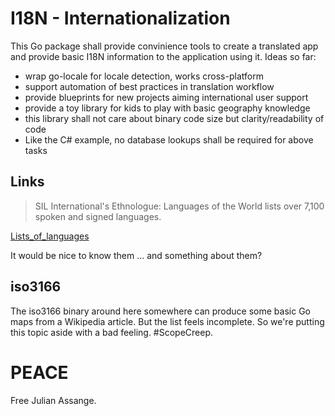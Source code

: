 # I18N - Internationalization 

This Go package shall provide convinience tools to create
a translated app and provide basic I18N information to
the application using it. Ideas so far:

- wrap go-locale for locale detection, works cross-platform
- support automation of best practices in translation workflow
- provide blueprints for new projects aiming international user support
- provide a toy library for kids to play with basic geography knowledge
- this library shall not care about binary code size but clarity/readability of code
- Like the C# example, no database lookups shall be required for above tasks

## Links

> SIL International's Ethnologue: Languages of the World lists over 7,100 spoken and signed languages.

[Lists_of_languages](https://en.wikipedia.org/wiki/Lists_of_languages)

It would be nice to know them ... and something about them?

## iso3166

The iso3166 binary around here somewhere can produce some basic Go maps from a Wikipedia article.
But the list feels incomplete. So we're putting this topic aside with a bad feeling. #ScopeCreep.

# PEACE 

Free Julian Assange.